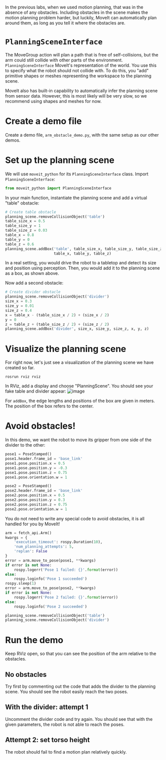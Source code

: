 In the previous labs, when we used motion planning, that was in the absence of any obstacles.
Including obstacles in the scene makes the motion planning problem harder, but luckily, MoveIt can automatically plan around them, as long as you tell it where the obstacles are.

# `PlanningSceneInterface`
The MoveGroup action will plan a path that is free of self-collisions, but the arm could still collide with other parts of the environment.
`PlanningSceneInterface` MoveIt's representation of the world.
You use this to specify what the robot should not collide with.
To do this, you "add" primitive shapes or meshes representing the workspace to the planning scene.

MoveIt also has built-in capability to automatically infer the planning scene from sensor data.
However, this is most likely will be very slow, so we recommend using shapes and meshes for now.

# Create a demo file
Create a demo file, `arm_obstacle_demo.py`, with the same setup as our other demos.

# Set up the planning scene
We will use `moveit_python` for its `PlanningSceneInterface` class.
Import `PlanningSceneInterface`:
```py
from moveit_python import PlanningSceneInterface
```

In your main function, instantiate the planning scene and add a virtual "table" obstacle:
```py
# Create table obstacle
planning_scene.removeCollisionObject('table')
table_size_x = 0.5
table_size_y = 1
table_size_z = 0.03
table_x = 0.8
table_y = 0
table_z = 0.6
planning_scene.addBox('table', table_size_x, table_size_y, table_size_z,
                      table_x, table_y, table_z)
```

In a real setting, you would drive the robot to a tabletop and detect its size and position using perception.
Then, you would add it to the planning scene as a box, as shown above.

Now add a second obstacle:
```py
# Create divider obstacle
planning_scene.removeCollisionObject('divider')
size_x = 0.3 
size_y = 0.01
size_z = 0.4 
x = table_x - (table_size_x / 2) + (size_x / 2)
y = 0 
z = table_z + (table_size_z / 2) + (size_z / 2)
planning_scene.addBox('divider', size_x, size_y, size_z, x, y, z)
```

# Visualize the planning scene
For right now, let's just see a visualization of the planning scene we have created so far.
```
rosrun rviz rviz
```

In RViz, add a display and choose "PlanningScene".
You should see your fake table and divider appear:
![image](https://cloud.githubusercontent.com/assets/1175286/25373439/7f507f96-294e-11e7-93c7-7badc060b6c1.png)

For `addBox`, the edge lengths and positions of the box are given in meters.
The position of the box refers to the center.

# Avoid obstacles!
In this demo, we want the robot to move its gripper from one side of the divider to the other:
```py
pose1 = PoseStamped()
pose1.header.frame_id = 'base_link'
pose1.pose.position.x = 0.5
pose1.pose.position.y = -0.3
pose1.pose.position.z = 0.75
pose1.pose.orientation.w = 1

pose2 = PoseStamped()
pose2.header.frame_id = 'base_link'
pose2.pose.position.x = 0.5
pose2.pose.position.y = 0.3
pose2.pose.position.z = 0.75
pose2.pose.orientation.w = 1
```

You do not need to write any special code to avoid obstacles, it is all handled for you by MoveIt!
```py
arm = fetch_api.Arm()
kwargs = { 
    'execution_timeout': rospy.Duration(10),
    'num_planning_attempts': 5,
    'replan': False
}
error = arm.move_to_pose(pose1, **kwargs)
if error is not None:
    rospy.logerr('Pose 1 failed: {}'.format(error))
else:
    rospy.loginfo('Pose 1 succeeded')
rospy.sleep(1)
error = arm.move_to_pose(pose2, **kwargs)
if error is not None:
    rospy.logerr('Pose 2 failed: {}'.format(error))
else:
    rospy.loginfo('Pose 2 succeeded')

planning_scene.removeCollisionObject('table')
planning_scene.removeCollisionObject('divider')
```

# Run the demo
Keep RViz open, so that you can see the position of the arm relative to the obstacles.

## No obstacles
Try first by commenting out the code that adds the divider to the planning scene.
You should see the robot easily reach the two poses.

## With the divider: attempt 1
Uncomment the divider code and try again.
You should see that with the given parameters, the robot is not able to reach the poses.

## Attempt 2: set torso height
The robot should fail to find a motion plan relatively quickly.